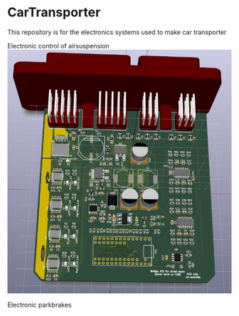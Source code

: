 # CarTransporter

This repository is for the electronics systems used to make car transporter

Electronic control of airsuspension
![pcb](https://raw.githubusercontent.com/mumme74/CarTransporter/master/electronics/AirSuspension/airsuspension.png)

Electronic parkbrakes

